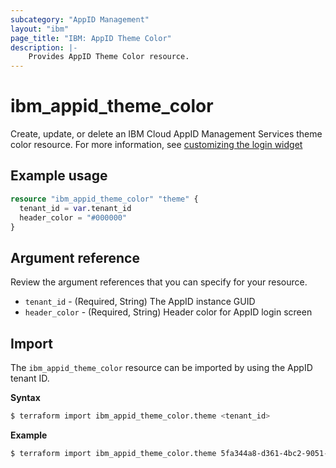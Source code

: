 ```yaml
---
subcategory: "AppID Management"
layout: "ibm"
page_title: "IBM: AppID Theme Color"
description: |-
    Provides AppID Theme Color resource.
---
```


# ibm_appid_theme_color

Create, update, or delete an IBM Cloud AppID Management Services theme color resource. For more information, see [customizing the login widget](https://cloud.ibm.com/docs/appid?topic=appid-login-widget&interface=api#widget-customize)

## Example usage

```terraform
resource "ibm_appid_theme_color" "theme" {
  tenant_id = var.tenant_id
  header_color = "#000000"
}
```

## Argument reference
Review the argument references that you can specify for your resource.

- `tenant_id` - (Required, String) The AppID instance GUID
- `header_color` - (Required, String) Header color for AppID login screen

## Import

The `ibm_appid_theme_color` resource can be imported by using the AppID tenant ID.

**Syntax**

```bash
$ terraform import ibm_appid_theme_color.theme <tenant_id>
```
**Example**

```bash
$ terraform import ibm_appid_theme_color.theme 5fa344a8-d361-4bc2-9051-58ca253f4b2b
```
